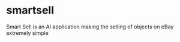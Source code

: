 # smartsell
Smart Sell is an AI application making the selling of objects on eBay extremely simple 
